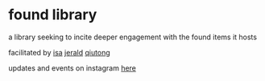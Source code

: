 # found library
a library seeking to incite deeper engagement with the found items it hosts

facilitated by [isa](https://github.com/isapip) [jerald](https://github.com/jerald-lim) [qiutong](https://github.com/qiutongzhai)

updates and events on instagram [here](https://www.instagram.com/afoundlibrary/)
